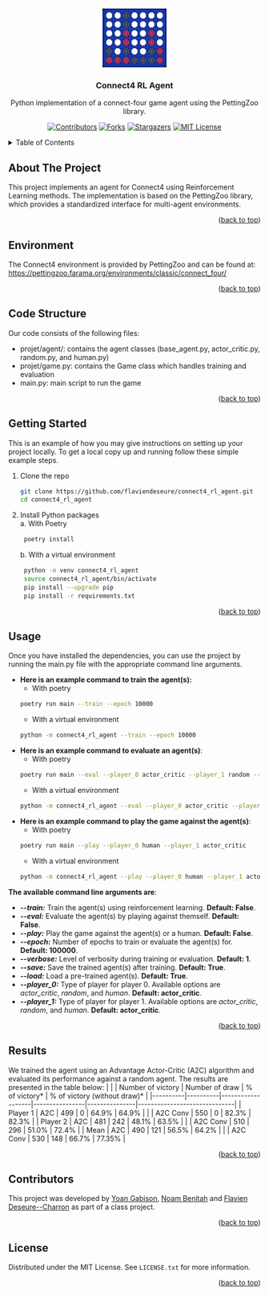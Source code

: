 <a name="readme-top"></a>


<br />
<div align="center">
  <img src="images/classic_connect_four.gif" width="128" height="117">
  <h3 align="center">Connect4 RL Agent</h3>
  <p align="center">
  Python implementation of a connect-four game agent using the PettingZoo library.
  <br />
     
    
[![Contributors][contributors-shield]][contributors-url]
[![Forks][forks-shield]][forks-url]
[![Stargazers][stars-shield]][stars-url]
[![MIT License][license-shield]][license-url]
    
  </p>
</div>

<details>
  <summary>Table of Contents</summary>
  <ol>
    <li>
      <a href="#about-the-project">About The Project</a>
    </li>
    <li>
      <a href="#environment">Environment</a>
    </li>
    <li>
      <a href="#code-structure">Code Structure</a>
    </li>
    <li>
      <a href="#getting-started">Getting Started</a>
    </li>
    <li><a href="#usage">Usage</a></li>
    <li><a href="#results">Results</a></li>
    <li><a href="#contributors">Contributors</a></li>
    <li><a href="#license">License</a></li>
  </ol>
</details>



## About The Project
This project implements an agent for Connect4 using Reinforcement Learning methods. The implementation is based on the PettingZoo library, which provides a standardized interface for multi-agent environments.

<p align="right">(<a href="#readme-top">back to top</a>)</p>

## Environment
The Connect4 environment is provided by PettingZoo and can be found at: https://pettingzoo.farama.org/environments/classic/connect_four/

<p align="right">(<a href="#readme-top">back to top</a>)</p>

## Code Structure
Our code consists of the following files:
- projet/agent/: contains the agent classes (base_agent.py, actor_critic.py, random.py, and human.py)
- projet/game.py: contains the Game class which handles training and evaluation
- main.py: main script to run the game

<p align="right">(<a href="#readme-top">back to top</a>)</p>

## Getting Started
This is an example of how you may give instructions on setting up your project locally.
To get a local copy up and running follow these simple example steps.

1. Clone the repo
   ```sh
   git clone https://github.com/flaviendeseure/connect4_rl_agent.git
   cd connect4_rl_agent
   ```
2. Install Python packages  
   a. With Poetry
   ```sh
    poetry install
    ```
   b. With a virtual environment
   ```sh
    python -m venv connect4_rl_agent
    source connect4_rl_agent/bin/activate
    pip install --upgrade pip
    pip install -r requirements.txt
    ```

<p align="right">(<a href="#readme-top">back to top</a>)</p>


## Usage
Once you have installed the dependencies, you can use the project by running the main.py file with the appropriate command line arguments.  

- **Here is an example command to train the agent(s):**
  - With poetry
  ```sh
  poetry run main --train --epoch 10000
  ``` 
  - With a virtual environment
  ```sh
  python -m connect4_rl_agent --train --epoch 10000
  ```   
- **Here is an example command to evaluate an agent(s)**:
  - With poetry
  ```sh
  poetry run main --eval --player_0 actor_critic --player_1 random --epoch 1000
  ``` 
  - With a virtual environment
  ```sh
  python -m connect4_rl_agent --eval --player_0 actor_critic --player_1 random --epoch 1000
  ```   
- **Here is an example command to play the game against the agent(s)**:
  - With poetry
  ```sh
  poetry run main --play --player_0 human --player_1 actor_critic
  ``` 
  - With a virtual environment
  ```sh
  python -m connect4_rl_agent --play --player_0 human --player_1 actor_critic
  ```   

**The available command line arguments are**:  
- ***--train:*** Train the agent(s) using reinforcement learning. **Default: False**.
- ***--eval:*** Evaluate the agent(s) by playing against themself. **Default: False**.
- ***--play:*** Play the game against the agent(s) or a human. **Default: False**.
- ***--epoch:*** Number of epochs to train or evaluate the agent(s) for. **Default: 100000**.
- ***--verbose:*** Level of verbosity during training or evaluation. **Default: 1**.
- ***--save:*** Save the trained agent(s) after training. **Default: True**.
- ***--load:*** Load a pre-trained agent(s). **Default: True**.
- ***--player_0:*** Type of player for player 0. Available options are *actor_critic*, *random*, and *human*. **Default: actor_critic**.
- ***--player_1:*** Type of player for player 1. Available options are *actor_critic*, *random*, and *human*. **Default: actor_critic**.


<p align="right">(<a href="#readme-top">back to top</a>)</p>

## Results
We trained the agent using an Advantage Actor-Critic (A2C) algorithm and evaluated its performance against a random agent. The results are presented in the table below:
|          |          | Number of victory | Number of draw | % of victory* | % of victory (without draw)* |
|----------|----------|-------------------|----------------|---------------|------------------------------|
| Player 1 | A2C      |        499        |        0       |     64.9%     |             64.9%            |
|          | A2C Conv |        550        |        0       |     82.3%     |             82.3%            |
| Player 2 | A2C      |        481        |       242      |     48.1%     |             63.5%            |
|          | A2C Conv |        510        |       296      |     51.0%     |             72.4%            |
| Mean     | A2C      |        490        |       121      |     56.5%     |             64.2%            |
|          | A2C Conv |        530        |       148      |     66.7%     |            77.35%            |

<p align="right">(<a href="#readme-top">back to top</a>)</p>

## Contributors
This project was developed by [Yoan Gabison](https://github.com/YoanGab), [Noam Benitah](https://github.com/NoamBenitah) and [Flavien Deseure--Charron](https://github.com/flaviendeseure) as part of a class project.

<p align="right">(<a href="#readme-top">back to top</a>)</p>

## License
Distributed under the MIT License. See `LICENSE.txt` for more information.

<p align="right">(<a href="#readme-top">back to top</a>)</p>

[contributors-shield]: https://img.shields.io/github/contributors/flaviendeseure/connect4_rl_agent.svg?style=for-the-badge
[contributors-url]: https://github.com/flaviendeseure/connect4_rl_agent/graphs/contributors
[forks-shield]: https://img.shields.io/github/forks/flaviendeseure/connect4_rl_agent.svg?style=for-the-badge
[forks-url]: https://github.com/flaviendeseure/connect4_rl_agent/network/members
[stars-shield]: https://img.shields.io/github/stars/flaviendeseure/connect4_rl_agent.svg?style=for-the-badge
[stars-url]: https://github.com/flaviendeseure/connect4_rl_agent/stargazers
[license-shield]: https://img.shields.io/github/license/flaviendeseure/connect4_rl_agent.svg?style=for-the-badge
[license-url]: https://github.com/flaviendeseure/connect4_rl_agent/blob/master/LICENSE.txt
